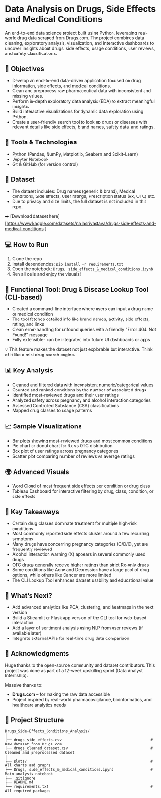# Data Analysis on Drugs, Side Effects and Medical Conditions 

An end-to-end data science project built using Python, leveraging real-world drug data scraped from Drugs.com. The project combines data cleaning, exploratory analysis, visualization, and interactive dashboards to uncover insights about drugs, side effects, usage conditions, user reviews, and safety classifications.

## 🧠 Objectives

- Develop an end-to-end data-driven application focused on drug information, side effects, and medical conditions.
- Clean and preprocess raw pharmaceutical data with inconsistent and missing values.
- Perform in-depth exploratory data analysis (EDA) to extract meaningful insights.
- Build interactive visualizations for dynamic data exploration using Python.
- Create a user-friendly search tool to look up drugs or diseases with relevant details like side effects, brand names, safety data, and ratings.

## 🔧 Tools & Technologies

- Python (Pandas, NumPy, Matplotlib, Seaborn and Scikit-Learn)
- Jupyter Notebook
- Git & GitHub (for version control)

## 📂 Dataset

- The dataset includes: Drug names (generic & brand), Medical conditions, Side effects, User ratings, Prescription status (Rx, OTC) etc. 
- Due to privacy and size limits, the full dataset is not included in this repo.

➡️ [Download dataset here] [https://www.kaggle.com/datasets/nailasrivastava/drugs-side-effects-and-medical-conditions ]

## 💻 How to Run
1. Clone the repo  
2. Install dependencies: `pip install -r requirements.txt`  
3. Open the notebook: `Drugs, side_effects_&_medical_conditions.ipynb`  
4. Run all cells and enjoy the visuals!

## 🧪 Functional Tool: Drug & Disease Lookup Tool (CLI-based)

- Created a command-line interface where users can input a drug name or medical condition
- The tool fetches detailed info like brand names, activity, side effects, rating, and links
- Clean error-handling for unfound queries with a friendly "Error 404. Not Found!" message
- Fully extensible- can be integrated into future UI dashboards or apps

💡 This feature makes the dataset not just explorable but interactive. Think of it like a mini drug search engine.

## 📊 Key Analysis

* Cleaned and filtered data with inconsistent numeric/categorical values
* Counted and ranked conditions by the number of associated drugs
* Identified most-reviewed drugs and their user ratings
* Analyzed safety across pregnancy and alcohol interaction categories
* Assessed Controlled Substance (CSA) classifications
* Mapped drug classes to usage patterns

## 📈 Sample Visualizations

* Bar plots showing most-reviewed drugs and most common conditions
* Pie chart or donut chart for Rx vs OTC distribution
* Box plot of user ratings across pregnancy categories
* Scatter plot comparing number of reviews vs average ratings

## 🌍 Advanced Visuals

* Word Cloud of most frequent side effects per condition or drug class
* Tableau Dashboard for interactive filtering by drug, class, condition, or side effects

## 📝 Key Takeaways

* Certain drug classes dominate treatment for multiple high-risk conditions
* Most commonly reported side effects cluster around a few recurring symptoms
* Many drugs have concerning pregnancy categories (C/D/X), yet are frequently reviewed
* Alcohol interaction warning (X) appears in several commonly used drugs
* OTC drugs generally receive higher ratings than strict Rx-only drugs
* Some conditions like Acne and Depression have a large pool of drug options, while others like Cancer are more limited
* The CLI Lookup Tool enhances dataset usability and educational value

## 🧩 What’s Next?

- Add advanced analytics like PCA, clustering, and heatmaps in the next version
- Build a Streamlit or Flask app version of the CLI tool for web-based interaction
- Add a layer of sentiment analysis using NLP from user reviews (if available later)
- Integrate external APIs for real-time drug data comparison

## 🙌 Acknowledgments

Huge thanks to the open-source community and dataset contributors. 
This project was done as part of a 12-week upskilling sprint (Data Analyst Internship).

Massive thanks to:
* **Drugs.com** – for making the raw data accessible
* Project inspired by real-world pharmacovigilance, bioinformatics, and healthcare analytics needs

## 📂 Project Structure

```plaintext
Drugs_Side-Effects_Conditions_Analysis/
│
│── drugs_side_effects.csv                                         # Raw dataset from Drugs.com
│── drugs_cleaned_dataset.csv                                      # Cleaned and preprocessed dataset
│
├── plots/                                                         # All charts and graphs
├── Drugs, side_effects_&_medical_conditions.ipynb                 # Main analysis notebook
├── .gitignore
├── README.md
└── requirements.txt                                               # All required packages
